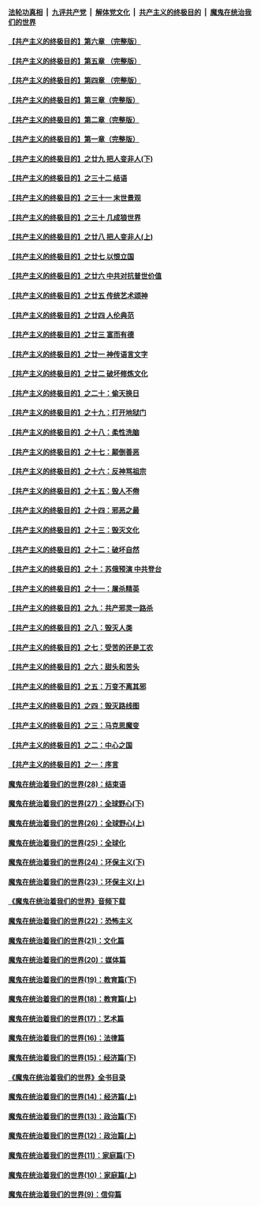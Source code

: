 ####  [法轮功真相](../../../../basic/blob/master/README.md?t=03131039) &nbsp;|&nbsp; [九评共产党](../../../../9ping.md/blob/master/README.md?t=03131039) &nbsp;|&nbsp; [解体党文化](../../../../jtdwh.md/blob/master/README.md?t=03131039)  &nbsp;|&nbsp; [共产主义的终极目的](../../../../gczydzjmd.md/blob/master/README.md?t=03131039) &nbsp;|&nbsp; [魔鬼在统治我们的世界](../../../../mgztzwmdsj.md/blob/master/README.md?t=03131039) 

#### [【共产主义的终极目的】第六章 （完整版）](../pages/nsc422/n11428913.md?t=03131039) 

#### [【共产主义的终极目的】第五章 （完整版）](../pages/nsc422/n11428912.md?t=03131039) 

#### [【共产主义的终极目的】第四章 （完整版）](../pages/nsc422/n11428907.md?t=03131039) 

#### [【共产主义的终极目的】第三章（完整版）](../pages/nsc422/n11428848.md?t=03131039) 

#### [【共产主义的终极目的】第二章（完整版）](../pages/nsc422/n11428831.md?t=03131039) 

#### [【共产主义的终极目的】第一章（完整版）](../pages/nsc422/n11417651.md?t=03131039) 

#### [【共产主义的终极目的】之廿九 把人变非人(下)](../pages/nsc422/n11344140.md?t=03131039) 

#### [【共产主义的终极目的】之三十二 结语](../pages/nsc422/n11360535.md?t=03131039) 

#### [【共产主义的终极目的】之三十一 末世景观](../pages/nsc422/n11351129.md?t=03131039) 

#### [【共产主义的终极目的】之三十 几成狼世界](../pages/nsc422/n11348280.md?t=03131039) 

#### [【共产主义的终极目的】之廿八 把人变非人(上)](../pages/nsc422/n11340492.md?t=03131039) 

#### [【共产主义的终极目的】之廿七 以恨立国](../pages/nsc422/n11336944.md?t=03131039) 

#### [【共产主义的终极目的】之廿六 中共对抗普世价值](../pages/nsc422/n11324785.md?t=03131039) 

#### [【共产主义的终极目的】之廿五 传统艺术颂神](../pages/nsc422/n11296396.md?t=03131039) 

#### [【共产主义的终极目的】之廿四 人伦典范](../pages/nsc422/n11296397.md?t=03131039) 

#### [【共产主义的终极目的】之廿三 富而有德](../pages/nsc422/n11283598.md?t=03131039) 

#### [【共产主义的终极目的】之廿一 神传语言文字](../pages/nsc422/n11263265.md?t=03131039) 

#### [【共产主义的终极目的】之廿二 破坏修炼文化](../pages/nsc422/n11245728.md?t=03131039) 

#### [【共产主义的终极目的】之二十：偷天换日](../pages/nsc422/n11238846.md?t=03131039) 

#### [【共产主义的终极目的】之十九：打开地狱门](../pages/nsc422/n11206376.md?t=03131039) 

#### [【共产主义的终极目的】之十八：柔性洗脑](../pages/nsc422/n11199994.md?t=03131039) 

#### [【共产主义的终极目的】之十七：颠倒善恶](../pages/nsc422/n11179782.md?t=03131039) 

#### [【共产主义的终极目的】之十六：反神骂祖宗](../pages/nsc422/n11166798.md?t=03131039) 

#### [【共产主义的终极目的】之十五：毁人不倦](../pages/nsc422/n11166792.md?t=03131039) 

#### [【共产主义的终极目的】之十四：邪恶之最](../pages/nsc422/n11150249.md?t=03131039) 

#### [【共产主义的终极目的】之十三：毁灭文化](../pages/nsc422/n11135227.md?t=03131039) 

#### [【共产主义的终极目的】之十二：破坏自然](../pages/nsc422/n11135214.md?t=03131039) 

#### [【共产主义的终极目的】之十：苏俄预演 中共登台](../pages/nsc422/n11118424.md?t=03131039) 

#### [【共产主义的终极目的】之十一：屠杀精英](../pages/nsc422/n11118442.md?t=03131039) 

#### [【共产主义的终极目的】之九：共产邪灵一路杀](../pages/nsc422/n11114139.md?t=03131039) 

#### [【共产主义的终极目的】之八：毁灭人类](../pages/nsc422/n11108503.md?t=03131039) 

#### [【共产主义的终极目的】之七：受苦的还是工农](../pages/nsc422/n11101809.md?t=03131039) 

#### [【共产主义的终极目的】之六：甜头和苦头](../pages/nsc422/n11096971.md?t=03131039) 

#### [【共产主义的终极目的】之五：万变不离其邪](../pages/nsc422/n11091285.md?t=03131039) 

#### [【共产主义的终极目的】之四：毁灭路线图](../pages/nsc422/n11086284.md?t=03131039) 

#### [【共产主义的终极目的】之三：马克思魔变](../pages/nsc422/n11061941.md?t=03131039) 

#### [【共产主义的终极目的】之二：中心之国](../pages/nsc422/n11047728.md?t=03131039) 

#### [【共产主义的终极目的】之一：序言](../pages/nsc422/n11086077.md?t=03131039) 

#### [魔鬼在统治着我们的世界(28)：结束语](../pages/nsc422/n10936246.md?t=03131039) 

#### [魔鬼在统治着我们的世界(27)：全球野心(下)](../pages/nsc422/n10928319.md?t=03131039) 

#### [魔鬼在统治着我们的世界(26)：全球野心(上)](../pages/nsc422/n10900318.md?t=03131039) 

#### [魔鬼在统治着我们的世界(25)：全球化](../pages/nsc422/n10788205.md?t=03131039) 

#### [魔鬼在统治着我们的世界(24)：环保主义(下)](../pages/nsc422/n10695307.md?t=03131039) 

#### [魔鬼在统治着我们的世界(23)：环保主义(上)](../pages/nsc422/n10688613.md?t=03131039) 

#### [《魔鬼在统治着我们的世界》音频下载](../pages/nsc422/n10635553.md?t=03131039) 

#### [魔鬼在统治着我们的世界(22)：恐怖主义](../pages/nsc422/n10614727.md?t=03131039) 

#### [魔鬼在统治着我们的世界(21)：文化篇](../pages/nsc422/n10597706.md?t=03131039) 

#### [魔鬼在统治着我们的世界(20)：媒体篇](../pages/nsc422/n10586579.md?t=03131039) 

#### [魔鬼在统治着我们的世界(19)：教育篇(下)](../pages/nsc422/n10564808.md?t=03131039) 

#### [魔鬼在统治着我们的世界(18)：教育篇(上)](../pages/nsc422/n10526970.md?t=03131039) 

#### [魔鬼在统治着我们的世界(17)：艺术篇](../pages/nsc422/n10499093.md?t=03131039) 

#### [魔鬼在统治着我们的世界(16)：法律篇](../pages/nsc422/n10485969.md?t=03131039) 

#### [魔鬼在统治着我们的世界(15)：经济篇(下)](../pages/nsc422/n10469975.md?t=03131039) 

#### [《魔鬼在统治着我们的世界》全书目录](../pages/nsc422/n10464261.md?t=03131039) 

#### [魔鬼在统治着我们的世界(14)：经济篇(上)](../pages/nsc422/n10457370.md?t=03131039) 

#### [魔鬼在统治着我们的世界(13)：政治篇(下)](../pages/nsc422/n10448270.md?t=03131039) 

#### [魔鬼在统治着我们的世界(12)：政治篇(上)](../pages/nsc422/n10444576.md?t=03131039) 

#### [魔鬼在统治着我们的世界(11)：家庭篇(下)](../pages/nsc422/n10440961.md?t=03131039) 

#### [魔鬼在统治着我们的世界(10)：家庭篇(上)](../pages/nsc422/n10435448.md?t=03131039) 

#### [魔鬼在统治着我们的世界(9)：信仰篇](../pages/nsc422/n10432159.md?t=03131039) 

